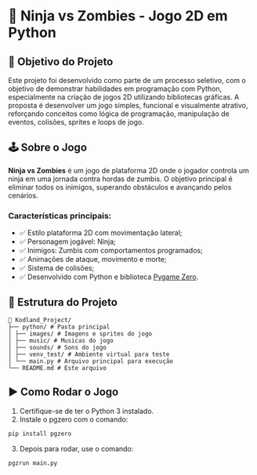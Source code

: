 # 🥷 Ninja vs Zombies - Jogo 2D em Python

## 🎯 Objetivo do Projeto

Este projeto foi desenvolvido como parte de um processo seletivo, com o objetivo de demonstrar habilidades em programação com Python, especialmente na criação de jogos 2D utilizando bibliotecas gráficas. A proposta é desenvolver um jogo simples, funcional e visualmente atrativo, reforçando conceitos como lógica de programação, manipulação de eventos, colisões, sprites e loops de jogo.

## 🕹️ Sobre o Jogo

**Ninja vs Zombies** é um jogo de plataforma 2D onde o jogador controla um ninja em uma jornada contra hordas de zumbis. O objetivo principal é eliminar todos os inimigos, superando obstáculos e avançando pelos cenários.

### Características principais:
- ✅ Estilo plataforma 2D com movimentação lateral;
- ✅ Personagem jogável: Ninja;
- ✅ Inimigos: Zumbis com comportamentos programados;
- ✅ Animações de ataque, movimento e morte;
- ✅ Sistema de colisões;
- ✅ Desenvolvido com Python e biblioteca [Pygame Zero](https://pygame-zero.readthedocs.io/en/stable/index.html).

## 📁 Estrutura do Projeto
```
📂 Kodland_Project/
├── python/ # Pasta principal
│ ├── images/ # Imagens e sprites do jogo
│ ├── music/ # Musicas do jogo
│ ├── sounds/ # Sons do jogo
│ ├── venv_test/ # Ambiente virtual para teste
│ └── main.py # Arquivo principal para execução
└── README.md # Este arquivo
```

## ▶️ Como Rodar o Jogo

1. Certifique-se de ter o Python 3 instalado.
2. Instale o pgzero com o comando:

```bash
pip install pgzero
```
3. Depois para rodar, use o comando:

```bash
pgzrun main.py
```